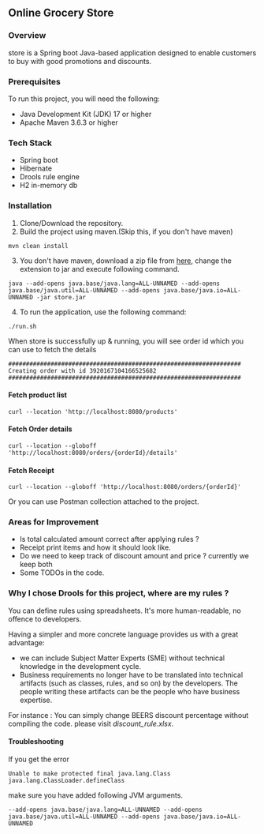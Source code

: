 ## Online Grocery Store

### Overview

store is a Spring boot Java-based application designed to enable customers to buy with good promotions and discounts.


### Prerequisites
To run this project, you will need the following:

- Java Development Kit (JDK) 17 or higher
- Apache Maven 3.6.3 or higher

### Tech Stack

- Spring boot
- Hibernate
- Drools rule engine
- H2 in-memory db

### Installation
1. Clone/Download the repository.
2. Build the project using maven.(Skip this, if you don't have maven)
```
mvn clean install
```
3. You don't have maven, download a zip file from [here](https://github.com/omidp/store/releases/download/1.0/store.zip), change the extension to jar and execute following command.
```
java --add-opens java.base/java.lang=ALL-UNNAMED --add-opens java.base/java.util=ALL-UNNAMED --add-opens java.base/java.io=ALL-UNNAMED -jar store.jar
```
4. To run the application, use the following command:
```
./run.sh
```
When store is successfully up & running, you will see order id which you can use to fetch the details

```
##################################################################
Creating order with id 3920167104166525682
##################################################################
```

#### Fetch product list

```
curl --location 'http://localhost:8080/products'
```

#### Fetch Order details

```
curl --location --globoff 'http://localhost:8080/orders/{orderId}/details'
```

#### Fetch Receipt

```
curl --location --globoff 'http://localhost:8080/orders/{orderId}'
```

Or you can use Postman collection attached to the project.

### Areas for Improvement

- Is total calculated amount correct after applying rules ?
- Receipt print items and how it should look like.
- Do we need to keep track of discount amount and price ? currently we keep both
- Some TODOs in the code.

### Why I chose Drools for this project, where are my rules ?

You can define rules using spreadsheets. It's more human-readable, no offence to developers.

Having a simpler and more concrete language provides us with a great advantage:
- we can include Subject Matter Experts (SME) without technical knowledge in the development cycle.
- Business requirements no longer have to be translated into technical artifacts (such as classes, rules, and so on) by the developers. The people writing these artifacts can be the people who have business expertise.

For instance : You can simply change BEERS discount percentage without compiling the code. please visit _discount_rule.xlsx_.

#### Troubleshooting 

If you get the error

```
Unable to make protected final java.lang.Class java.lang.ClassLoader.defineClass
```

make sure you have added following JVM arguments. 

```
--add-opens java.base/java.lang=ALL-UNNAMED --add-opens java.base/java.util=ALL-UNNAMED --add-opens java.base/java.io=ALL-UNNAMED
```